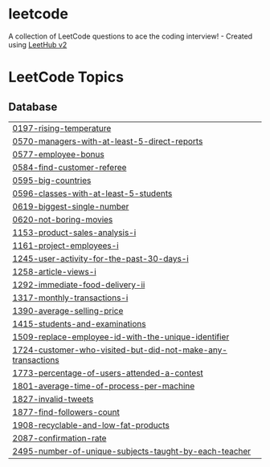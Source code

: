 # leetcode
A collection of LeetCode questions to ace the coding interview! - Created using [LeetHub v2](https://github.com/arunbhardwaj/LeetHub-2.0)

<!---LeetCode Topics Start-->
# LeetCode Topics
## Database
|  |
| ------- |
| [0197-rising-temperature](https://github.com/Rakchanaa/leetcode/tree/master/0197-rising-temperature) |
| [0570-managers-with-at-least-5-direct-reports](https://github.com/Rakchanaa/leetcode/tree/master/0570-managers-with-at-least-5-direct-reports) |
| [0577-employee-bonus](https://github.com/Rakchanaa/leetcode/tree/master/0577-employee-bonus) |
| [0584-find-customer-referee](https://github.com/Rakchanaa/leetcode/tree/master/0584-find-customer-referee) |
| [0595-big-countries](https://github.com/Rakchanaa/leetcode/tree/master/0595-big-countries) |
| [0596-classes-with-at-least-5-students](https://github.com/Rakchanaa/leetcode/tree/master/0596-classes-with-at-least-5-students) |
| [0619-biggest-single-number](https://github.com/Rakchanaa/leetcode/tree/master/0619-biggest-single-number) |
| [0620-not-boring-movies](https://github.com/Rakchanaa/leetcode/tree/master/0620-not-boring-movies) |
| [1153-product-sales-analysis-i](https://github.com/Rakchanaa/leetcode/tree/master/1153-product-sales-analysis-i) |
| [1161-project-employees-i](https://github.com/Rakchanaa/leetcode/tree/master/1161-project-employees-i) |
| [1245-user-activity-for-the-past-30-days-i](https://github.com/Rakchanaa/leetcode/tree/master/1245-user-activity-for-the-past-30-days-i) |
| [1258-article-views-i](https://github.com/Rakchanaa/leetcode/tree/master/1258-article-views-i) |
| [1292-immediate-food-delivery-ii](https://github.com/Rakchanaa/leetcode/tree/master/1292-immediate-food-delivery-ii) |
| [1317-monthly-transactions-i](https://github.com/Rakchanaa/leetcode/tree/master/1317-monthly-transactions-i) |
| [1390-average-selling-price](https://github.com/Rakchanaa/leetcode/tree/master/1390-average-selling-price) |
| [1415-students-and-examinations](https://github.com/Rakchanaa/leetcode/tree/master/1415-students-and-examinations) |
| [1509-replace-employee-id-with-the-unique-identifier](https://github.com/Rakchanaa/leetcode/tree/master/1509-replace-employee-id-with-the-unique-identifier) |
| [1724-customer-who-visited-but-did-not-make-any-transactions](https://github.com/Rakchanaa/leetcode/tree/master/1724-customer-who-visited-but-did-not-make-any-transactions) |
| [1773-percentage-of-users-attended-a-contest](https://github.com/Rakchanaa/leetcode/tree/master/1773-percentage-of-users-attended-a-contest) |
| [1801-average-time-of-process-per-machine](https://github.com/Rakchanaa/leetcode/tree/master/1801-average-time-of-process-per-machine) |
| [1827-invalid-tweets](https://github.com/Rakchanaa/leetcode/tree/master/1827-invalid-tweets) |
| [1877-find-followers-count](https://github.com/Rakchanaa/leetcode/tree/master/1877-find-followers-count) |
| [1908-recyclable-and-low-fat-products](https://github.com/Rakchanaa/leetcode/tree/master/1908-recyclable-and-low-fat-products) |
| [2087-confirmation-rate](https://github.com/Rakchanaa/leetcode/tree/master/2087-confirmation-rate) |
| [2495-number-of-unique-subjects-taught-by-each-teacher](https://github.com/Rakchanaa/leetcode/tree/master/2495-number-of-unique-subjects-taught-by-each-teacher) |
<!---LeetCode Topics End-->